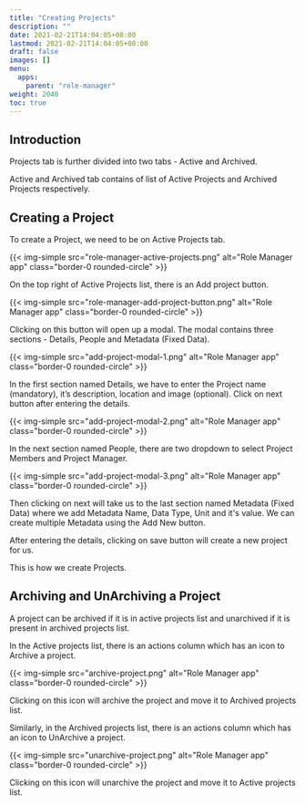 ```yaml
---
title: "Creating Projects"
description: ""
date: 2021-02-21T14:04:05+08:00
lastmod: 2021-02-21T14:04:05+08:00
draft: false
images: []
menu:
  apps:
    parent: "role-manager"
weight: 2040
toc: true
---
```


## Introduction

Projects tab is further divided into two tabs - Active and Archived.

Active and Archived tab contains of list of Active Projects and Archived Projects respectively.

## Creating a Project

To create a Project, we need to be on Active Projects tab.

{{< img-simple src="role-manager-active-projects.png" alt="Role Manager app" class="border-0 rounded-circle" >}}

On the top right of Active Projects list, there is an Add project button.

{{< img-simple src="role-manager-add-project-button.png" alt="Role Manager app" class="border-0 rounded-circle" >}}

Clicking on this button will open up a modal. The modal contains three sections - Details, People and Metadata (Fixed Data).

{{< img-simple src="add-project-modal-1.png" alt="Role Manager app" class="border-0 rounded-circle" >}}

In the first section named Details, we have to enter the Project name (mandatory), it’s description, location and image (optional). Click on next button after entering the details.

{{< img-simple src="add-project-modal-2.png" alt="Role Manager app" class="border-0 rounded-circle" >}}

In the next section named People, there are two dropdown to select Project Members and Project Manager.

{{< img-simple src="add-project-modal-3.png" alt="Role Manager app" class="border-0 rounded-circle" >}}

Then clicking on next will take us to the last section named Metadata (Fixed Data) where we add Metadata Name, Data Type, Unit and it's value. We can create multiple Metadata using the Add New button.

After entering the details, clicking on save button will create a new project for us.

This is how we create Projects.

## Archiving and UnArchiving a Project

A project can be archived if it is in active projects list and unarchived if it is present in archived projects list.

In the Active projects list, there is an actions column which has an icon to Archive a project.

{{< img-simple src="archive-project.png" alt="Role Manager app" class="border-0 rounded-circle" >}}

Clicking on this icon will archive the project and move it to Archived projects list.

Similarly, in the Archived projects list, there is an actions column which has an icon to UnArchive a project.

{{< img-simple src="unarchive-project.png" alt="Role Manager app" class="border-0 rounded-circle" >}}

Clicking on this icon will unarchive the project and move it to Active projects list.
